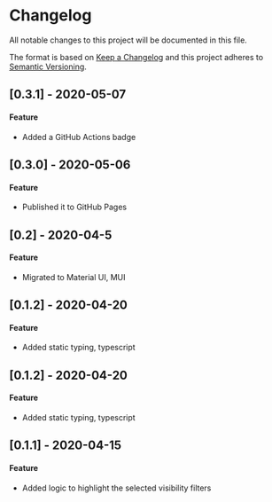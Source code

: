 # Changelog
All notable changes to this project will be documented in this file.

The format is based on [Keep a Changelog](http://keepachangelog.com/en/1.0.0/)
and this project adheres to [Semantic Versioning](http://semver.org/spec/v2.0.0.html).

## [0.3.1] - 2020-05-07
#### Feature
* Added a GitHub Actions badge

## [0.3.0] - 2020-05-06
#### Feature
* Published it to GitHub Pages

## [0.2] - 2020-04-5
#### Feature
* Migrated to Material UI, MUI

## [0.1.2] - 2020-04-20
#### Feature
* Added static typing, typescript

## [0.1.2] - 2020-04-20
#### Feature
* Added static typing, typescript

## [0.1.1] - 2020-04-15
#### Feature
* Added logic to highlight the selected visibility filters
